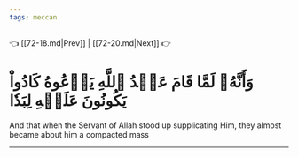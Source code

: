 ```yaml
---
tags: meccan
---
```


👈 [[72-18.md|Prev]] | [[72-20.md|Next]] 👉

# وَأَنَّهُۥ لَمَّا قَامَ عَبۡدُ ٱللَّهِ يَدۡعُوهُ كَادُواْ يَكُونُونَ عَلَيۡهِ لِبَدٗا

And that when the Servant of Allah stood up supplicating Him, they almost became about him a compacted mass

---

